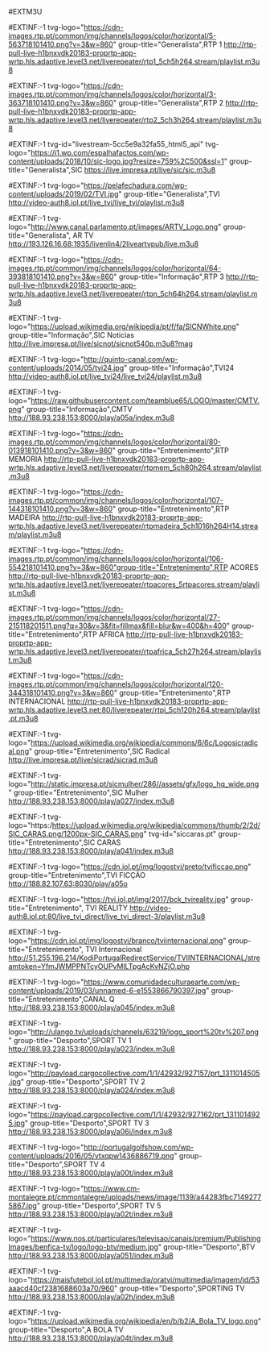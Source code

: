 #EXTM3U

<!--Canais Generalistas-->

#EXTINF:-1 tvg-logo="https://cdn-images.rtp.pt/common/img/channels/logos/color/horizontal/5-563718101410.png?v=3&w=860" group-title="Generalista",RTP 1 
http://rtp-pull-live-h1bnxvdk20183-proprtp-app-wrtp.hls.adaptive.level3.net/liverepeater/rtp1_5ch5h264.stream/playlist.m3u8

#EXTINF:-1 tvg-logo="https://cdn-images.rtp.pt/common/img/channels/logos/color/horizontal/3-363718101410.png?v=3&w=860" group-title="Generalista",RTP 2
http://rtp-pull-live-h1bnxvdk20183-proprtp-app-wrtp.hls.adaptive.level3.net/liverepeater/rtp2_5ch3h264.stream/playlist.m3u8

#EXTINF:-1 tvg-id="livestream-5cc5e9a32fa55_html5_api" tvg-logo="https://i1.wp.com/espalhafactos.com/wp-content/uploads/2018/10/sic-logo.jpg?resize=759%2C500&ssl=1" group-title="Generalista",SIC
https://live.impresa.pt/live/sic/sic.m3u8

#EXTINF:-1 tvg-logo="https://pelafechadura.com/wp-content/uploads/2019/02/TVI.jpg" group-title="Generalista",TVI 
http://video-auth8.iol.pt/live_tvi/live_tvi/playlist.m3u8

#EXTINF:-1 tvg-logo="http://www.canal.parlamento.pt/images/ARTV_Logo.png" group-title="Generalista", AR TV
http://193.126.16.68:1935/livenlin4/2liveartvpub/live.m3u8


<!--Canais de Informação-->

#EXTINF:-1 tvg-logo="https://cdn-images.rtp.pt/common/img/channels/logos/color/horizontal/64-393818101410.png?v=3&w=860" group-title="Informação",RTP 3
http://rtp-pull-live-h1bnxvdk20183-proprtp-app-wrtp.hls.adaptive.level3.net/liverepeater/rtpn_5ch64h264.stream/playlist.m3u8

#EXTINF:-1 tvg-logo="https://upload.wikimedia.org/wikipedia/pt/f/fa/SICNWhite.png" group-title="Informação",SIC Noticias
http://live.impresa.pt/live/sicnot/sicnot540p.m3u8?mag

#EXTINF:-1 tvg-logo="http://quinto-canal.com/wp-content/uploads/2014/05/tvi24.jpg" group-title="Informação",TVI24 
http://video-auth8.iol.pt/live_tvi24/live_tvi24/playlist.m3u8

#EXTINF:-1 tvg-logo="https://raw.githubusercontent.com/teamblue65/LOGO/master/CMTV.png" group-title="Informação",CMTV 
http://188.93.238.153:8000/play/a05a/index.m3u8


<!--Canais de Entretenimento-->

#EXTINF:-1 tvg-logo="https://cdn-images.rtp.pt/common/img/channels/logos/color/horizontal/80-013918101410.png?v=3&w=860" group-title="Entretenimento",RTP MEMORIA
http://rtp-pull-live-h1bnxvdk20183-proprtp-app-wrtp.hls.adaptive.level3.net/liverepeater/rtpmem_5ch80h264.stream/playlist.m3u8

#EXTINF:-1 tvg-logo="https://cdn-images.rtp.pt/common/img/channels/logos/color/horizontal/107-144318101410.png?v=3&w=860" group-title="Entretenimento",RTP MADEIRA
http://rtp-pull-live-h1bnxvdk20183-proprtp-app-wrtp.hls.adaptive.level3.net/liverepeater/rtpmadeira_5ch1016h264H14.stream/playlist.m3u8

#EXTINF:-1 tvg-logo="https://cdn-images.rtp.pt/common/img/channels/logos/color/horizontal/106-554218101410.png?v=3&w=860"group-title="Entretenimento",RTP ACORES
http://rtp-pull-live-h1bnxvdk20183-proprtp-app-wrtp.hls.adaptive.level3.net/liverepeater/rtpacores_5rtpacores.stream/playlist.m3u8

#EXTINF:-1 tvg-logo="https://cdn-images.rtp.pt/common/img/channels/logos/color/horizontal/27-215118201511.png?q=30&v=3&fit=fillmax&fill=blur&w=400&h=400" group-title="Entretenimento",RTP AFRICA
http://rtp-pull-live-h1bnxvdk20183-proprtp-app-wrtp.hls.adaptive.level3.net/liverepeater/rtpafrica_5ch27h264.stream/playlist.m3u8

#EXTINF:-1 tvg-logo="https://cdn-images.rtp.pt/common/img/channels/logos/color/horizontal/120-344318101410.png?v=3&w=860" group-title="Entretenimento",RTP INTERNACIONAL
http://rtp-pull-live-h1bnxvdk20183-proprtp-app-wrtp.hls.adaptive.level3.net:80/liverepeater/rtpi_5ch120h264.stream/playlist.pt.m3u8

#EXTINF:-1 tvg-logo="https://upload.wikimedia.org/wikipedia/commons/6/6c/Logosicradical.png" group-title="Entretenimento",SIC Radical
http://live.impresa.pt/live/sicrad/sicrad.m3u8

#EXTINF:-1 tvg-logo="http://static.impresa.pt/sicmulher/286//assets/gfx/logo_hq_wide.png" group-title="Entretenimento",SIC Mulher
http://188.93.238.153:8000/play/a027/index.m3u8

#EXTINF:-1 tvg-logo="https:/https://upload.wikimedia.org/wikipedia/commons/thumb/2/2d/SIC_CARAS.png/1200px-SIC_CARAS.png" tvg-id="siccaras.pt" group-title="Entretenimento",SIC CARAS
http://188.93.238.153:8000/play/a041/index.m3u8

#EXTINF:-1 tvg-logo="https://cdn.iol.pt/img/logostvi/preto/tvificcao.png" group-title="Entretenimento",TVI FICÇÃO 
http://188.82.107.63:8030/play/a05o

#EXTINF:-1 tvg-logo="https://tvi.iol.pt/img/2017/bck_tvireality.jpg" group-title="Entretenimento", TVI REALITY 
http://video-auth8.iol.pt:80/live_tvi_direct/live_tvi_direct-3/playlist.m3u8

#EXTINF:-1 tvg-logo="https://cdn.iol.pt/img/logostvi/branco/tviinternacional.png" group-title="Entretenimento", TVI Internacional 
http://51.255.196.214/KodiPortugalRedirectService/TVIINTERNACIONAL/streamtoken=YfmJWMPPNTcyOUPvMlLTpgAcKvNZjO.php

#EXTINF:-1 tvg-logo="https://www.comunidadeculturaearte.com/wp-content/uploads/2019/03/unnamed-6-e1553866790397.jpg"  group-title="Entretenimento",CANAL Q
http://188.93.238.153:8000/play/a045/index.m3u8


<!--Canais de Desporto-->

#EXTINF:-1 tvg-logo="http://ulango.tv/uploads/channels/63219/logo_sport%20tv%207.png"  group-title="Desporto",SPORT TV 1
http://188.93.238.153:8000/play/a023/index.m3u8

#EXTINF:-1 tvg-logo="http://payload.cargocollective.com/1/1/42932/927157/prt_1311014505.jpg"  group-title="Desporto",SPORT TV 2
http://188.93.238.153:8000/play/a024/index.m3u8

#EXTINF:-1 tvg-logo="https://payload.cargocollective.com/1/1/42932/927162/prt_1311014925.jpg"  group-title="Desporto",SPORT TV 3
http://188.93.238.153:8000/play/a06i/index.m3u8

#EXTINF:-1 tvg-logo="http://portugalgolfshow.com/wp-content/uploads/2016/05/vtxqpw1436886719.png"  group-title="Desporto",SPORT TV 4
http://188.93.238.153:8000/play/a00t/index.m3u8

#EXTINF:-1 tvg-logo="https://www.cm-montalegre.pt/cmmontalegre/uploads/news/image/1139/a44283fbc71492775867.jpg"  group-title="Desporto",SPORT TV 5
http://188.93.238.153:8000/play/a02t/index.m3u8

#EXTINF:-1 tvg-logo="https://www.nos.pt/particulares/televisao/canais/premium/PublishingImages/benfica-tv/logo/logo-btv/medium.jpg"  group-title="Desporto",BTV
http://188.93.238.153:8000/play/a051/index.m3u8

#EXTINF:-1 tvg-logo="https://maisfutebol.iol.pt/multimedia/oratvi/multimedia/imagem/id/53aaacd40cf2381688603a70/960"  group-title="Desporto",SPORTING TV
http://188.93.238.153:8000/play/a02h/index.m3u8

#EXTINF:-1 tvg-logo="https://upload.wikimedia.org/wikipedia/en/b/b2/A_Bola_TV_logo.png"  group-title="Desporto",A BOLA TV
http://188.93.238.153:8000/play/a04t/index.m3u8

